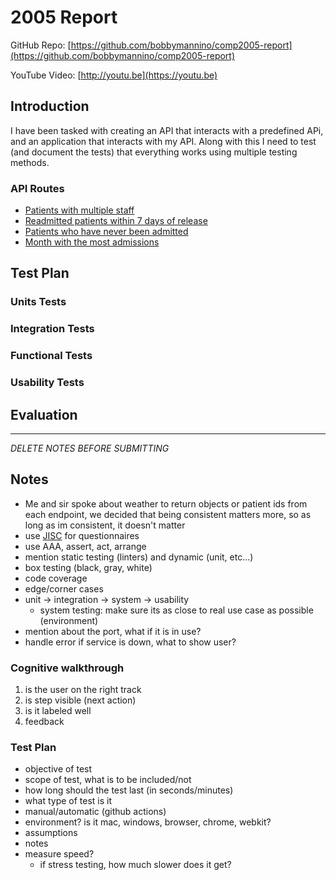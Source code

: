 # 2005 Report

GitHub Repo: [https://github.com/bobbymannino/comp2005-report](https://github.com/bobbymannino/comp2005-report)

<!-- TODO add youtube video -->
YouTube Video: [http://youtu.be](https://youtu.be)

## Introduction

I have been tasked with creating an API that interacts with a predefined APi,
and an application that interacts with my API. Along with this I need to test
(and document the tests) that everything works using multiple testing methods.

### API Routes

- [Patients with multiple staff](http://localhost:8080/patients/multi-staff)
- [Readmitted patients within 7 days of release](http://localhost:8080/admissions/re)
- [Patients who have never been admitted](http://localhost:8080/admissions/never)
- [Month with the most admissions](http://localhost:8080/admissions/most)

## Test Plan

### Units Tests

### Integration Tests

### Functional Tests

### Usability Tests

## Evaluation

---

_DELETE NOTES BEFORE SUBMITTING_

## Notes

- Me and sir spoke about weather to return objects or patient ids from each
  endpoint, we decided that being consistent matters more, so as long as im
  consistent, it doesn't matter
- use [JISC](https://onlinesurverys.ac.uk) for questionnaires
- use AAA, assert, act, arrange
- mention static testing (linters) and dynamic (unit, etc...)
- box testing (black, gray, white)
- code coverage
- edge/corner cases
- unit -> integration -> system -> usability
  - system testing: make sure its as close to real use case as possible
    (environment)
- mention about the port, what if it is in use?
- handle error if service is down, what to show user?

### Cognitive walkthrough

1) is the user on the right track
2) is step visible (next action)
3) is it labeled well
4) feedback

### Test Plan

- objective of test
- scope of test, what is to be included/not
- how long should the test last (in seconds/minutes)
- what type of test is it
- manual/automatic (github actions)
- environment? is it mac, windows, browser, chrome, webkit?
- assumptions
- notes
- measure speed?
  - if stress testing, how much slower does it get?
